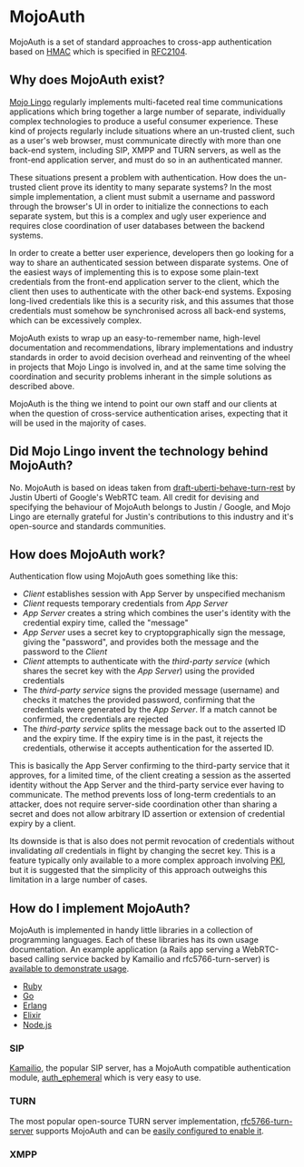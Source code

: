 # MojoAuth

MojoAuth is a set of standard approaches to cross-app authentication based on [HMAC](http://en.wikipedia.org/wiki/Hash-based_message_authentication_code) which is specified in [RFC2104](https://www.ietf.org/rfc/rfc2104.txt).

## Why does MojoAuth exist?

[Mojo Lingo](http://mojolingo.com) regularly implements multi-faceted real time communications applications which bring together a large number of separate, individually complex technologies to produce a useful consumer experience. These kind of projects regularly include situations where an un-trusted client, such as a user's web browser, must communicate directly with more than one back-end system, including SIP, XMPP and TURN servers, as well as the front-end application server, and must do so in an authenticated manner.

These situations present a problem with authentication. How does the un-trusted client prove its identity to many separate systems? In the most simple implementation, a client must submit a username and password through the browser's UI in order to initialize the connections to each separate system, but this is a complex and ugly user experience and requires close coordination of user databases between the backend systems.

In order to create a better user experience, developers then go looking for a way to share an authenticated session between disparate systems. One of the easiest ways of implementing this is to expose some plain-text credentials from the front-end application server to the client, which the client then uses to authenticate with the other back-end systems. Exposing long-lived credentials like this is a security risk, and this assumes that those credentials must somehow be synchronised across all back-end systems, which can be excessively complex.

MojoAuth exists to wrap up an easy-to-remember name, high-level documentation and recommendations, library implementations and industry standards in order to avoid decision overhead and reinventing of the wheel in projects that Mojo Lingo is involved in, and at the same time solving the coordination and security problems inherant in the simple solutions as described above.

MojoAuth is the thing we intend to point our own staff and our clients at when the question of cross-service authentication arises, expecting that it will be used in the majority of cases.

## Did Mojo Lingo invent the technology behind MojoAuth?

No. MojoAuth is based on ideas taken from [draft-uberti-behave-turn-rest](https://tools.ietf.org/html/draft-uberti-behave-turn-rest-00) by Justin Uberti of Google's WebRTC team. All credit for devising and specifying the behaviour of MojoAuth belongs to Justin / Google, and Mojo Lingo are eternally grateful for Justin's contributions to this industry and it's open-source and standards communities.

## How does MojoAuth work?

Authentication flow using MojoAuth goes something like this:

* *Client* establishes session with App Server by unspecified mechanism
* *Client* requests temporary credentials from *App Server*
* *App Server* creates a string which combines the user's identity with the credential expiry time, called the "message"
* *App Server* uses a secret key to cryptopgraphically sign the message, giving the "password", and provides both the message and the password to the *Client*
* *Client* attempts to authenticate with the *third-party service* (which shares the secret key with the *App Server*) using the provided credentials
* The *third-party service* signs the provided message (username) and checks it matches the provided password, confirming that the credentials were generated by the *App Server*. If a match cannot be confirmed, the credentials are rejected
* The *third-party service* splits the message back out to the asserted ID and the expiry time. If the expiry time is in the past, it rejects the credentials, otherwise it accepts authentication for the asserted ID.

This is basically the App Server confirming to the third-party service that it approves, for a limited time, of the client creating a session as the asserted identity without the App Server and the third-party service ever having to communicate. The method prevents loss of long-term credentials to an attacker, does not require server-side coordination other than sharing a secret and does not allow arbitrary ID assertion or extension of credential expiry by a client.

Its downside is that is also does not permit revocation of credentials without invalidating *all* credentials in flight by changing the secret key. This is a feature typically only available to a more complex approach involving [PKI](http://en.wikipedia.org/wiki/Public_key_infrastructure), but it is suggested that the simplicity of this approach outweighs this limitation in a large number of cases.

## How do I implement MojoAuth?

MojoAuth is implemented in handy little libraries in a collection of programming languages. Each of these libraries has its own usage documentation. An example application (a Rails app serving a WebRTC-based calling service backed by Kamailio and rfc5766-turn-server) is [available to demonstrate usage](https://github.com/mojolingo/mojo-auth).

* [Ruby](https://rubygems.org/gems/mojo_auth)
* [Go](https://github.com/mojolingo/mojoauth.go)
* [Erlang](https://github.com/mojolingo/mojoauth.erl)
* [Elixir](https://hex.pm/packages/mojoauth)
* [Node.js](https://www.npmjs.org/package/mojo-auth.js)

### SIP

[Kamailio](http://www.kamailio.org/w/), the popular SIP server, has a MojoAuth compatible authentication module, [auth_ephemeral](http://kamailio.org/docs/modules/4.1.x/modules/auth_ephemeral.html) which is very easy to use.

### TURN

The most popular open-source TURN server implementation, [rfc5766-turn-server](https://code.google.com/p/rfc5766-turn-server/) supports MojoAuth and can be [easily configured to enable it](https://code.google.com/p/rfc5766-turn-server/wiki/turnserver#TURN_REST_API).

### XMPP
